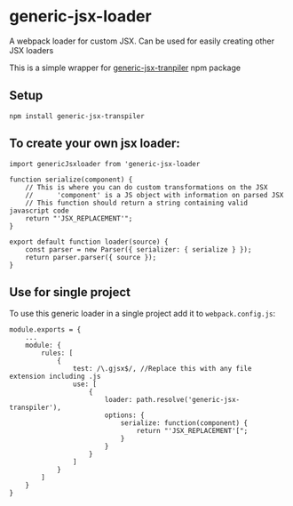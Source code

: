 # generic-jsx-loader

A webpack loader for custom JSX. Can be used for easily creating other JSX loaders

This is a simple wrapper for [generic-jsx-tranpiler](https://www.npmjs.com/package/generic-jsx-transpiler) npm package

## Setup

`npm install generic-jsx-transpiler`

## To create your own jsx loader:
```
import genericJsxloader from 'generic-jsx-loader

function serialize(component) {
    // This is where you can do custom transformations on the JSX
    //      'component' is a JS object with information on parsed JSX
    // This function should return a string containing valid javascript code
    return "'JSX_REPLACEMENT'";
}

export default function loader(source) {
    const parser = new Parser({ serializer: { serialize } });
    return parser.parser({ source });
}
```

## Use for single project

To use this generic loader in a single project add it to `webpack.config.js`:
```
module.exports = {
    ...
    module: {
        rules: [
            {
                test: /\.gjsx$/, //Replace this with any file extension including .js
                use: [
                    {
                        loader: path.resolve('generic-jsx-transpiler'),
                        options: {
                            serialize: function(component) {
                                return "'JSX_REPLACEMENT'[";
                            }
                        }
                    }
                ]
            }
        ]
    }
}
```
